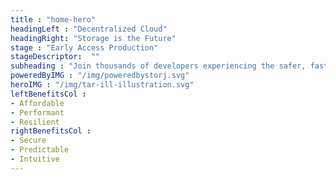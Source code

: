 ```yaml
---
title : "home-hero"
headingLeft : "Decentralized Cloud"
headingRight: "Storage is the Future"
stage : "Early Access Production"
stageDescriptor:  ""
subheading : "Join thousands of developers experiencing the safer, faster, completely decentralized enterprise-grade cloud storage solution."
poweredByIMG : "/img/poweredbystorj.svg"
heroIMG : "/img/tar-ill-illustration.svg"
leftBenefitsCol :
- Affordable
- Performant
- Resilient
rightBenefitsCol :
- Secure
- Predictable
- Intuitive
---
```

